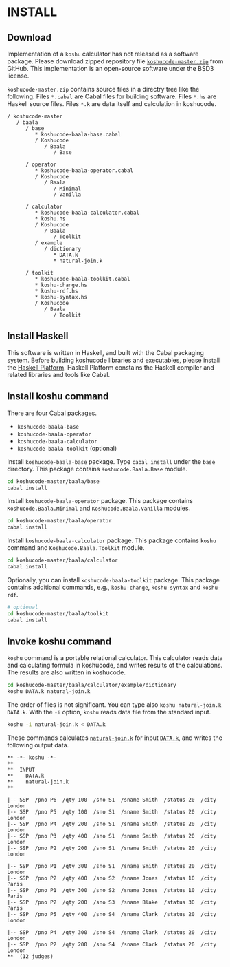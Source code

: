 INSTALL
=================================


Download
---------------------------------

Implementation of a `koshu` calculator
has not released as a software package.
Please download zipped repository file
[`koshucode-master.zip`](https://github.com/seinokatsuhiro/koshucode/archive/master.zip)
from GitHub.
This implementation is an open-source software
under the BSD3 license.

`koshucode-master.zip` contains source files
in a directry tree like the following.
Files `*.cabal` are Cabal files for building software.
Files `*.hs` are Haskell source files.
Files `*.k` are data itself and calculation in koshucode.

```
/ koshucode-master
   / baala
      / base
         * koshucode-baala-base.cabal
         / Koshucode
            / Baala
               / Base
  
      / operator
         * koshucode-baala-operator.cabal
         / Koshucode
            / Baala
               / Minimal
               / Vanilla
  
      / calculator
         * koshucode-baala-calculator.cabal
         * koshu.hs
         / Koshucode
            / Baala
               / Toolkit
         / example
            / dictionary
               * DATA.k
               * natural-join.k
  
      / toolkit
         * koshucode-baala-toolkit.cabal
         * koshu-change.hs
         * koshu-rdf.hs
         * koshu-syntax.hs
         / Koshucode
            / Baala
               / Toolkit
```


Install Haskell
---------------------------------

This software is written in Haskell,
and built with the Cabal packaging system.
Before building koshucode libraries and executables,
please install the [Haskell Platform](http://www.haskell.org/platform/).
Haskell Platform constains the Haskell compiler and
related libraries and tools like Cabal.



Install koshu command
---------------------------------

There are four Cabal packages.

* `koshucode-baala-base`
* `koshucode-baala-operator`
* `koshucode-baala-calculator`
* `koshucode-baala-toolkit` (optional)

Install `koshucode-baala-base` package.
Type `cabal install` under the `base` directory.
This package contains `Koshucode.Baala.Base` module.

``` sh
cd koshucode-master/baala/base
cabal install
```

Install `koshucode-baala-operator` package.
This package contains `Koshucode.Baala.Minimal`
and `Koshucode.Baala.Vanilla` modules.

``` sh
cd koshucode-master/baala/operator
cabal install
```

Install `koshucode-baala-calculator` package.
This package contains `koshu` command
and `Koshucode.Baala.Toolkit` module.

``` sh
cd koshucode-master/baala/calculator
cabal install
```

Optionally,
you can install `koshucode-baala-toolkit` package.
This package contains additional commands,
e.g., `koshu-change`, `koshu-syntax` and `koshu-rdf`.

``` sh
# optional
cd koshucode-master/baala/toolkit
cabal install
```


Invoke koshu command
---------------------------------

`koshu` command is a portable relational calculator.
This calculator reads data and calculating formula in koshucode,
and writes results of the calculations.
The results are also written in koshucode.

``` sh
cd koshucode-master/baala/calculator/example/dictionary
koshu DATA.k natural-join.k
```

The order of files is not significant.
You can type also `koshu natural-join.k DATA.k`.
With the `-i` option, `koshu` reads data file
from the standard input.

``` sh
koshu -i natural-join.k < DATA.k
```

These commands calculates
[`natural-join.k`](https://github.com/seinokatsuhiro/koshucode/blob/master/baala/calculator/example/dictionary/natural-join.k)
for input [`DATA.k`](https://github.com/seinokatsuhiro/koshucode/blob/master/baala/calculator/example/dictionary/DATA.k),
and writes the following output data.

``` text
** -*- koshu -*-
**  
**  INPUT
**    DATA.k
**    natural-join.k
**    

|-- SSP  /pno P6  /qty 100  /sno S1  /sname Smith  /status 20  /city London
|-- SSP  /pno P5  /qty 100  /sno S1  /sname Smith  /status 20  /city London
|-- SSP  /pno P4  /qty 200  /sno S1  /sname Smith  /status 20  /city London
|-- SSP  /pno P3  /qty 400  /sno S1  /sname Smith  /status 20  /city London
|-- SSP  /pno P2  /qty 200  /sno S1  /sname Smith  /status 20  /city London

|-- SSP  /pno P1  /qty 300  /sno S1  /sname Smith  /status 20  /city London
|-- SSP  /pno P2  /qty 400  /sno S2  /sname Jones  /status 10  /city Paris
|-- SSP  /pno P1  /qty 300  /sno S2  /sname Jones  /status 10  /city Paris
|-- SSP  /pno P2  /qty 200  /sno S3  /sname Blake  /status 30  /city Paris
|-- SSP  /pno P5  /qty 400  /sno S4  /sname Clark  /status 20  /city London

|-- SSP  /pno P4  /qty 300  /sno S4  /sname Clark  /status 20  /city London
|-- SSP  /pno P2  /qty 200  /sno S4  /sname Clark  /status 20  /city London
**  (12 judges)
```

